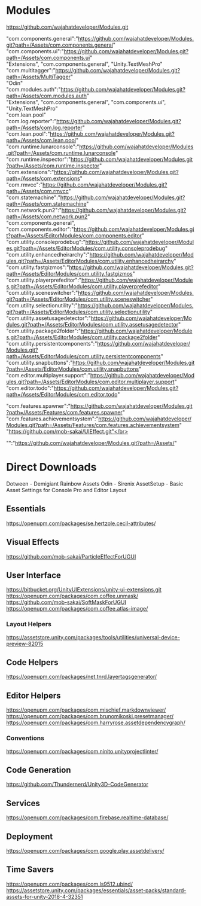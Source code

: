 # Modules

https://github.com/wajahatdeveloper/Modules.git

"com.components.general":"https://github.com/wajahatdeveloper/Modules.git?path=/Assets/com.components.general" </br>
"com.components.ui":"https://github.com/wajahatdeveloper/Modules.git?path=/Assets/com.components.ui" </br>
"Extensions",
"com.components.general",
"Unity.TextMeshPro"
</br>
"com.multitagger":"https://github.com/wajahatdeveloper/Modules.git?path=/Assets/MultiTagger" </br>
"Odin"
</br>
"com.modules.auth":"https://github.com/wajahatdeveloper/Modules.git?path=/Assets/com.modules.auth" </br>
"Extensions",
"com.components.general",
"com.components.ui",
"Unity.TextMeshPro"
</br>
"com.lean.pool"</br>
"com.log.reporter":"https://github.com/wajahatdeveloper/Modules.git?path=/Assets/com.log.reporter" </br>
"com.lean.pool":"https://github.com/wajahatdeveloper/Modules.git?path=/Assets/com.lean.pool" </br>
"com.runtime.lunarconsole":"https://github.com/wajahatdeveloper/Modules.git?path=/Assets/com.runtime.lunarconsole" </br>
"com.runtime.inspector":"https://github.com/wajahatdeveloper/Modules.git?path=/Assets/com.runtime.inspector" </br>
"com.extensions":"https://github.com/wajahatdeveloper/Modules.git?path=/Assets/com.extensions" </br>
"com.rmvcc":"https://github.com/wajahatdeveloper/Modules.git?path=/Assets/com.rmvcc" </br>
"com.statemachine":"https://github.com/wajahatdeveloper/Modules.git?path=/Assets/com.statemachine" </br>
"com.network.pun2":"https://github.com/wajahatdeveloper/Modules.git?path=/Assets/com.network.pun2" </br>
"com.components.general",
</br>
"com.components.editor":"https://github.com/wajahatdeveloper/Modules.git?path=/Assets/EditorModules/com.components.editor" </br>
"com.utility.consoleprodebug":"https://github.com/wajahatdeveloper/Modules.git?path=/Assets/EditorModules/com.utility.consoleprodebug" </br>
"com.utility.enhancedheirarchy":"https://github.com/wajahatdeveloper/Modules.git?path=/Assets/EditorModules/com.utility.enhancedheirarchy" </br>
"com.utility.fastgizmos":"https://github.com/wajahatdeveloper/Modules.git?path=/Assets/EditorModules/com.utility.fastgizmos" </br>
"com.utility.playerprefeditor":"https://github.com/wajahatdeveloper/Modules.git?path=/Assets/EditorModules/com.utility.playerprefeditor" </br>
"com.utility.sceneswitcher":"https://github.com/wajahatdeveloper/Modules.git?path=/Assets/EditorModules/com.utility.sceneswitcher" </br>
"com.utility.selectionutility":"https://github.com/wajahatdeveloper/Modules.git?path=/Assets/EditorModules/com.utility.selectionutility" </br>
"com.utility.assetusagedetector":"https://github.com/wajahatdeveloper/Modules.git?path=/Assets/EditorModules/com.utility.assetusagedetector" </br>
"com.utility.package2folder":"https://github.com/wajahatdeveloper/Modules.git?path=/Assets/EditorModules/com.utility.package2folder" </br>
"com.utility.persistentcomponents":"https://github.com/wajahatdeveloper/Modules.git?path=/Assets/EditorModules/com.utility.persistentcomponents" </br>
"com.utility.snapbuttons":"https://github.com/wajahatdeveloper/Modules.git?path=/Assets/EditorModules/com.utility.snapbuttons" </br>
"com.editor.multiplayer.support":"https://github.com/wajahatdeveloper/Modules.git?path=/Assets/EditorModules/com.editor.multiplayer.support" </br>
"com.editor.todo":"https://github.com/wajahatdeveloper/Modules.git?path=/Assets/EditorModules/com.editor.todo" </br>

"com.features.spawner":"https://github.com/wajahatdeveloper/Modules.git?path=/Assets/Features/com.features.spawner" </br>
"com.features.achievementsystem":"https://github.com/wajahatdeveloper/Modules.git?path=/Assets/Features/com.features.achievementsystem" </br>
"https://github.com/mob-sakai/UIEffect.git"</br>

"":"https://github.com/wajahatdeveloper/Modules.git?path=/Assets/" </br>

# Direct Downloads
Dotween - Demigiant
Rainbow Assets
Odin - Sirenix
AssetSetup - Basic Asset Settings for Console Pro and Editor Layout

## Essentials
https://openupm.com/packages/se.hertzole.cecil-attributes/

## Visual Effects
https://github.com/mob-sakai/ParticleEffectForUGUI </br>

## User Interface
https://bitbucket.org/UnityUIExtensions/unity-ui-extensions.git </br>
https://openupm.com/packages/com.coffee.unmask/ </br>
https://github.com/mob-sakai/SoftMaskForUGUI </br>
https://openupm.com/packages/com.coffee.atlas-image/ </br>

### Layout Helpers
https://assetstore.unity.com/packages/tools/utilities/universal-device-preview-82015 </br>

## Code Helpers
https://openupm.com/packages/net.tnrd.layertagsgenerator/ </br>

## Editor Helpers
https://openupm.com/packages/com.mischief.markdownviewer/
https://openupm.com/packages/com.brunomikoski.presetmanager/
https://openupm.com/packages/com.harryrose.assetdependencygraph/

### Conventions
https://openupm.com/packages/com.ninito.unityprojectlinter/ </br>

## Code Generation
https://github.com/Thundernerd/Unity3D-CodeGenerator </br>

## Services
https://openupm.com/packages/com.firebase.realtime-database/ </br>

## Deployment
https://openupm.com/packages/com.google.play.assetdelivery/ </br>

## Time Savers
https://openupm.com/packages/com.ls9512.ubind/ </br>
https://assetstore.unity.com/packages/essentials/asset-packs/standard-assets-for-unity-2018-4-32351 </br>
